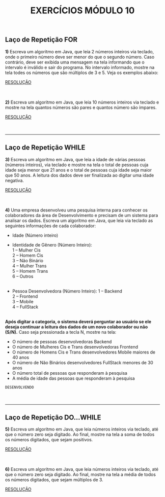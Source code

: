 # <h1 align="center">EXERCÍCIOS MÓDULO 10</h1>
<br/>

<h2> Laço de Repetição FOR </h2>

**1)** Escreva um algoritmo em Java, que leia 2 números inteiros via teclado, onde o primeiro número deve ser menor do que o segundo número. Caso contrário, deve ser exibida uma mensagem na tela informando que o intervalo é inválido e sair do programa. No intervalo informado, mostre na tela todes os números que são múltiplos de 3 e 5. Veja os exemplos abaixo:

[RESOLUÇÃO](https://github.com/WendySouza/lacosDeRepeticao/blob/main/ex1.java)<br/><br/><br/>

**2)** Escreva um algoritmo em Java, que leia 10 números inteiros via teclado e mostre na tela quantos números são pares e quantos número são ímpares. 

[RESOLUÇÃO](https://github.com/WendySouza/lacosDeRepeticao/blob/main/ex2.java) <br/><br/><br/>

***
<h2> Laço de Repetição WHILE </h2>

**3)** Escreva um algoritmo em Java, que leia a idade de várias pessoas (números inteiros), via teclado e mostre na tela o total de pessoas cuja idade seja menor que 21 anos e o total de pessoas cuja idade seja maior que 50 anos. A leitura dos dados deve ser finalizada ao digitar uma idade negativa. 

[RESOLUÇÃO](https://github.com/WendySouza/lacosDeRepeticao/blob/main/ex3.java) <br/><br/><br/>

**4)** Uma empresa desenvolveu uma pesquisa interna para conhecer os colaboradores da área de Desenvolvimento e precisam de um sistema para analisar os dados. Escreva um algoritmo em Java, que leia via teclado as seguintes informações de cada colaborador:

* Idade (Número inteiro)

* Identidade de Gênero (Número Inteiro):<br/>
1 – Mulher Cis<br/> 
2 – Homem Cis<br/>
3 – Não Binário<br/>
4 – Mulher Trans<br/>
5 – Homem Trans<br/>
6 – Outros<br/><br/>
* Pessoa Desenvolvedora (Número Inteiro):
1 – Backend<br/>
2 – Frontend<br/>
3 – Mobile<br/>
4 – FullStack<br/><br/>

**Após digitar a categoria, o sistema deverá perguntar ao usuário se ele deseja continuar a leitura dos dados de um novo colaborador ou não (S/N).** Caso seja pressionada a tecla N, mostre na tela:


* O número de pessoas desenvolvedoras Backend<br/>
* O número de Mulheres Cis e Trans desenvolvedoras Frontend<br/>
* O número de Homens Cis e Trans desenvolvedores Mobile maiores de 40 anos<br/>
* O número de Não Binários desenvolvedores FullStack menores de 30 anos<br/>
* O número total de pessoas que responderam à pesquisa<br/>
* A média de idade das pessoas que responderam à pesquisa<br/>

`DESENVOLVENDO`<br/><br/><br/>
<!-- [RESOLUÇÃO]() <br/><br/><br/> -->

***
<h2> Laço de Repetição DO…WHILE </h2>

**5)** Escreva um algoritmo em Java, que leia números inteiros via teclado, até que o número zero seja digitado. Ao final, mostre na tela a soma de todos os números digitados, que sejam positivos. 

[RESOLUÇÃO](https://github.com/WendySouza/lacosDeRepeticao/blob/main/ex5.java)<br/><br/><br/>

**6)** Escreva um algoritmo em Java, que leia números inteiros via teclado, até que o número zero seja digitado. Ao final, mostre na tela a média de todos os números digitados, que sejam múltiplos de 3. 

[RESOLUÇÃO](https://github.com/WendySouza/lacosDeRepeticao/blob/main/ex6.java)<br/><br/><br/>

